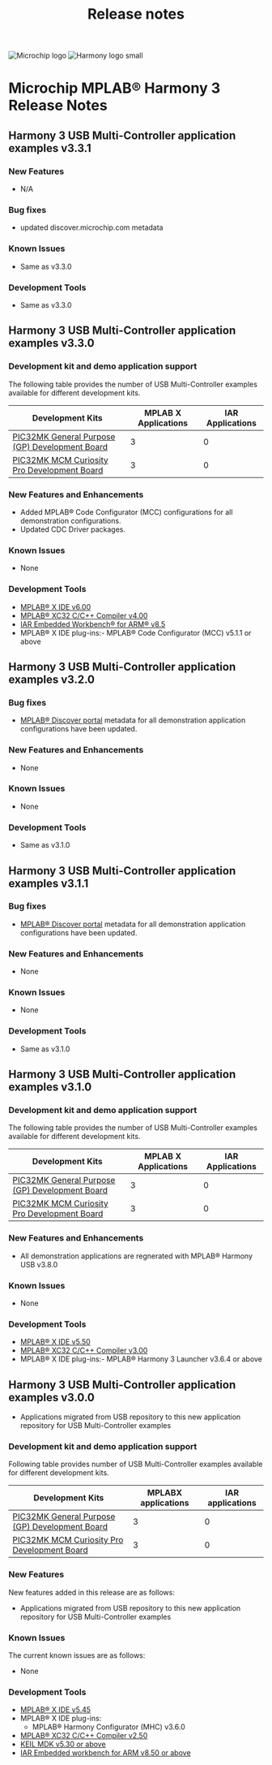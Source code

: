 ﻿---
title: Release notes
nav_order: 99
---

![Microchip logo](https://raw.githubusercontent.com/wiki/Microchip-MPLAB-Harmony/Microchip-MPLAB-Harmony.github.io/images/microchip_logo.png)
![Harmony logo small](https://raw.githubusercontent.com/wiki/Microchip-MPLAB-Harmony/Microchip-MPLAB-Harmony.github.io/images/microchip_mplab_harmony_logo_small.png)

# Microchip MPLAB® Harmony 3 Release Notes

## Harmony 3 USB Multi-Controller application examples v3.3.1

### New Features
- N/A

### Bug fixes
- updated discover.microchip.com metadata

### Known Issues
- Same as v3.3.0

### Development Tools
- Same as v3.3.0


## Harmony 3 USB Multi-Controller application examples v3.3.0

### Development kit and demo application support

The following table provides the number of USB Multi-Controller examples available for different development kits.

| Development Kits  | MPLAB X Applications | IAR Applications |
| ----------------- | ------------------- | ---------------- |
| [PIC32MK General Purpose (GP) Development Board](https://www.microchip.com/developmenttools/ProductDetails/dm320106)                  | 3  | 0 |
| [PIC32MK MCM Curiosity Pro Development Board](https://www.microchip.com/Developmenttools/ProductDetails/EV31E34A)                     | 3  | 0 |

### New Features and Enhancements

- Added MPLAB® Code Configurator (MCC) configurations for all demonstration configurations. 
- Updated CDC Driver packages.

### Known Issues

- None 

### Development Tools

-    [MPLAB® X IDE v6.00](https://www.microchip.com/mplab/mplab-x-ide)
-    [MPLAB® XC32 C/C++ Compiler v4.00](https://www.microchip.com/mplab/compilers)
-    [IAR Embedded Workbench® for ARM® v8.5](https://www.iar.com/iar-embedded-workbench/#!?architecture=Arm)
-   MPLAB® X IDE plug-ins:- MPLAB® Code Configurator (MCC) v5.1.1 or above

## Harmony 3 USB Multi-Controller application examples v3.2.0
### Bug fixes
-   [MPLAB® Discover portal](https://mplab-discover.microchip.com/) metadata for all demonstration application configurations have been updated. 

### New Features and Enhancements

- None

### Known Issues

- None 

### Development Tools

- Same as v3.1.0 

## Harmony 3 USB Multi-Controller application examples v3.1.1
### Bug fixes
-   [MPLAB® Discover portal](https://mplab-discover.microchip.com/) metadata for all demonstration application configurations have been updated. 

### New Features and Enhancements

- None

### Known Issues

- None 

### Development Tools

- Same as v3.1.0 

## Harmony 3 USB Multi-Controller application examples v3.1.0

### Development kit and demo application support

The following table provides the number of USB Multi-Controller examples available for different development kits.

| Development Kits  | MPLAB X Applications | IAR Applications |
| ----------------- | ------------------- | ---------------- |
| [PIC32MK General Purpose (GP) Development Board](https://www.microchip.com/developmenttools/ProductDetails/dm320106)                  | 3  | 0 |
| [PIC32MK MCM Curiosity Pro Development Board](https://www.microchip.com/Developmenttools/ProductDetails/EV31E34A)                     | 3  | 0 |

### New Features and Enhancements

- All demonstration applications are regnerated with MPLAB® Harmony USB v3.8.0

### Known Issues

- None 

### Development Tools

- [MPLAB® X IDE v5.50](https://www.microchip.com/mplab/mplab-x-ide)
- [MPLAB® XC32 C/C++ Compiler v3.00](https://www.microchip.com/mplab/compilers)
- MPLAB® X IDE plug-ins:- MPLAB® Harmony 3 Launcher v3.6.4 or above

## Harmony 3 USB Multi-Controller application examples v3.0.0

- Applications migrated from USB repository to this new application repository for USB Multi-Controller examples

### Development kit and demo application support

Following table provides number of USB Multi-Controller examples available for different development kits.

| Development Kits  | MPLABX applications | IAR applications |
| ----------------- | ------------------- | ---------------- |
| [PIC32MK General Purpose (GP) Development Board](https://www.microchip.com/developmenttools/ProductDetails/dm320106)                  | 3  | 0 |
| [PIC32MK MCM Curiosity Pro Development Board](https://www.microchip.com/Developmenttools/ProductDetails/EV31E34A)                     | 3  | 0 |

### New Features

New features added in this release are as follows:

- Applications migrated from USB repository to this new application repository for USB Multi-Controller examples

### Known Issues

The current known issues are as follows:

- None

### Development Tools

- [MPLAB® X IDE v5.45](https://www.microchip.com/mplab/mplab-x-ide)
- MPLAB® X IDE plug-ins:
  - MPLAB® Harmony Configurator (MHC) v3.6.0
- [MPLAB® XC32 C/C++ Compiler v2.50](https://www.microchip.com/mplab/compilers)
- [KEIL MDK v5.30 or above](https://www2.keil.com/mdk5)
- [IAR Embedded workbench for ARM v8.50 or above](https://www.iar.com/iar-embedded-workbench/#!?architecture=Arm)
